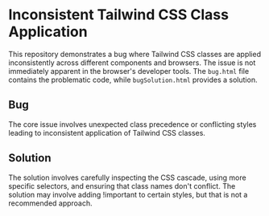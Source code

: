 # Inconsistent Tailwind CSS Class Application

This repository demonstrates a bug where Tailwind CSS classes are applied inconsistently across different components and browsers.  The issue is not immediately apparent in the browser's developer tools.  The `bug.html` file contains the problematic code, while `bugSolution.html` provides a solution.

## Bug

The core issue involves unexpected class precedence or conflicting styles leading to inconsistent application of Tailwind CSS classes.

## Solution

The solution involves carefully inspecting the CSS cascade, using more specific selectors, and ensuring that class names don't conflict. The solution may involve adding !important to certain styles, but that is not a recommended approach.